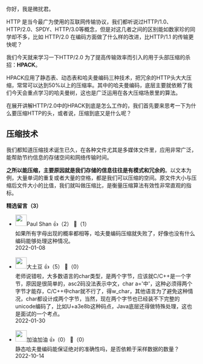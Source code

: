 你好，我是微扰君。

HTTP 是当今最广为使用的互联网传输协议，我们都听说过HTTP/1.0、HTTP/2.0、SPDY、HTTP/3.0等概念，但是对这几者之间的区别能如数家珍的同学却不多，比如 HTTP/2.0 在编码方面做了什么样的改进，比HTTP/1.1 的传输更快呢？

我们今天就来学习一下HTTP/2.0 为了提高传输效率而引入的用于头部压缩的杀招：**HPACK**。

HPACK应用了静态表、动态表和哈夫曼编码三种技术，把冗余的HTTP头大大压缩，常常可以达到50%以上的压缩率。其中的哈夫曼编码，底层主要就依赖了我们今天会重点学习的哈夫曼树，这也是广泛运用在各大压缩场景里的算法。

在展开讲解HTTP/2.0中的HPACK到底是怎么工作的，我们首先要来思考一下为什么要压缩HTTP的头，或者说，压缩到底又是什么呢？

## 压缩技术

我们都知道压缩技术诞生已久，在各种文件尤其是多媒体文件里，应用非常广泛，能帮助节约信息的存储空间和网络传输时间。

**之所以能压缩，主要原因就是我们存储的信息往往是有模式和冗余的**。以文本为例，大量单词的重复或者大量的空格，都是我们可以压缩的空间。原文件大小与压缩后文件大小的比值，我们就叫做压缩比，是衡量压缩算法有效性非常直观的指标。
<div><strong>精选留言（3）</strong></div><ul>
<li><img src="" width="30px"><span>Paul Shan</span> 👍（2） 💬（1）<div>如果所有字母出现的概率都相等，哈夫曼编码压缩就失败了，好像也没有什么编码能够处理这种情况。</div>2022-01-08</li><br/><li><img src="https://static001.geekbang.org/account/avatar/00/11/1d/64/52a5863b.jpg" width="30px"><span>大土豆</span> 👍（5） 💬（0）<div>老师说错啦，大多数语言的char类型，是两个字节，应该就C&#47;C++是一个字节，原因是很简单的，asc2码没法表示中文，char a=&#39;中&#39;，这种必须得两个字节才能存，C&#47;C++中char就不行了，得w_char，其他语言为了避免这种情况，char都设计成两个字节，当然，现在两个字节也已经装不下完整的unicode编码了，比如U+a3e8b这种码点，Java底层还得做特殊处理，这也是面试的一个考点。</div>2022-01-30</li><br/><li><img src="https://static001.geekbang.org/account/avatar/00/1f/05/63/dd59ad18.jpg" width="30px"><span>加油加油</span> 👍（0） 💬（0）<div>静态哈夫曼编码能保证绝对的准确性吗，是否依赖于采样数据的数量？</div>2022-10-14</li><br/>
</ul>